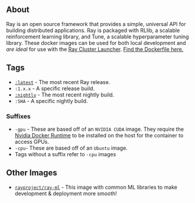 ## About
Ray is an open source framework that provides a simple, universal API for building distributed applications. Ray is packaged with RLlib, a scalable reinforcement learning library, and Tune, a scalable hyperparameter tuning library. 
These docker images can be used for both local development and *are ideal* for use with the [Ray Cluster Launcher](https://docs.ray.io/en/latest/cluster/launcher.html). [Find the Dockerfile here.](https://github.com/ray-project/ray/blob/master/docker/ray/Dockerfile)




## Tags
* [`:latest`](https://hub.docker.com/repository/docker/rayproject/ray/tags?page=1&name=latest) - The most recent Ray release.
* `:1.x.x` - A specific release build. 
* [`:nightly`](https://hub.docker.com/repository/docker/rayproject/ray/tags?page=1&name=nightly) - The most recent nightly build.
* `:SHA` - A specific nightly build.

### Suffixes
* `-gpu` - These are based off of an `NVIDIA CUDA` image. They require the [Nvidia Docker Runtime](https://github.com/NVIDIA/nvidia-docker) to be installed on the host for the container to access GPUs.  
* `-cpu`- These are based off of an `Ubuntu` image.
* Tags without a suffix refer to `-cpu` images

## Other Images
* [`rayproject/ray-ml`](https://hub.docker.com/repository/docker/rayproject/ray-ml) - This image with common ML libraries to make development & deployment more smooth!
